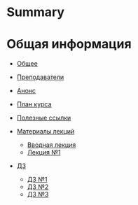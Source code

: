 # Summary

# Общая информация

- [Общее](./general.md)
- [Преподаватели](./lecturers.md)
- [Анонс](./anounce.md)
- [План курса](./plan.md)
- [Полезные ссылки](./ref.md)

- [Материалы лекций](./materials.md)
	+ [Вводная лекция](./lect/0-lect.md)
	+ [Лекция №1]()

- [ДЗ](./hw.md)
	+ [ДЗ №1]()
	+ [ДЗ №2]()
	+ [ДЗ №3]()